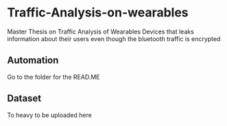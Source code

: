 # Traffic-Analysis-on-wearables
Master Thesis on Traffic Analysis of Wearables Devices that leaks information about their users even though the bluetooth traffic is encrypted

## Automation 
Go to the folder for the READ.ME

## Dataset
To heavy to be uploaded here

